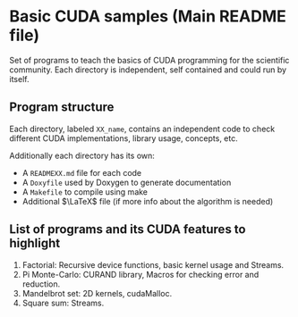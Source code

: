 # Basic CUDA samples (Main README file)

Set of programs to teach the basics of CUDA programming for the scientific
community. Each directory is independent, self contained and could run by
itself.

## Program structure

Each directory, labeled `XX_name`, contains an independent code to check
different CUDA implementations, library usage, concepts, etc.

Additionally each directory has its own:

- A `READMEXX.md` file for each code
- A `Doxyfile` used by Doxygen to generate documentation
- A `Makefile` to compile using make
- Additional $\LaTeX$ file (if more info about the algorithm is needed)

## List of programs and its CUDA features to highlight

1. Factorial: Recursive device functions, basic kernel usage and Streams.
4. Pi Monte-Carlo: CURAND library, Macros for checking error and reduction.
5. Mandelbrot set: 2D kernels, cudaMalloc.
6. Square sum: Streams.
